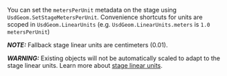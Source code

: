 You can set the `metersPerUnit` metadata on the stage using `UsdGeom.SetStageMetersPerUnit`. Convenience shortcuts for units are scoped in `UsdGeom.LinearUnits` (e.g. `UsdGeom.LinearUnits.meters` is `1.0 metersPerUnit`)

**_NOTE:_**
    Fallback stage linear units are centimeters (0.01).

**_WARNING:_** 
    Existing objects will not be automatically scaled to adapt to the stage linear units. Learn more about [stage linear units](https://graphics.pixar.com/usd/release/api/group___usd_geom_linear_units__group.html).

